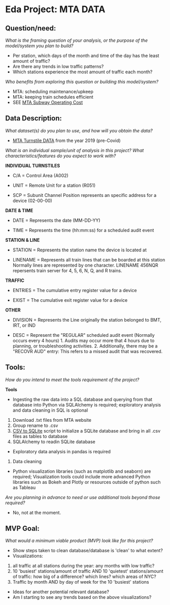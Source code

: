 # Eda Project: MTA DATA

## Question/need:
*What is the framing question of your analysis, or the purpose of the model/system you plan to build?*
- Per station, which days of the month and time of the day has the least amount of traffic?
- Are there any trends in low traffic patterns?
- Which stations experience the most amount of traffic each month?

*Who benefits from exploring this question or building this model/system?*
- MTA: scheduling maintenance/upkeep
- MTA: keeping train schedules efficient
- SEE [MTA Subway Operating Cost](https://ny.curbed.com/2017/10/13/16455880/new-york-city-subway-mta-operating-cost-analysis)


## Data Description:
*What dataset(s) do you plan to use, and how will you obtain the data?*
- [MTA Turnstile DATA](http://web.mta.info/developers/turnstile.html) from the year 2019 (pre-Covid)

*What is an individual sample/unit of analysis in this project? What characteristics/features do you expect to work with?*

**INDIVIDUAL TURNSTILES**

- C/A      = Control Area (A002)

- UNIT     = Remote Unit for a station (R051)

- SCP      = Subunit Channel Position represents an specific address for a device (02-00-00)

**DATE & TIME**

- DATE     = Represents the date (MM-DD-YY)

- TIME     = Represents the time (hh:mm:ss) for a scheduled audit event

**STATION & LINE**

- STATION  = Represents the station name the device is located at

- LINENAME = Represents all train lines that can be boarded at this station
           Normally lines are represented by one character.  LINENAME 456NQR repersents train server for 4, 5, 6, N, Q, and R trains.
           
**TRAFFIC**

- ENTRIES  = The cumulative entry register value for a device

- EXIST    = The cumulative exit register value for a device

**OTHER**

- DIVISION = Represents the Line originally the station belonged to BMT, IRT, or IND   

- DESC     = Represent the "REGULAR" scheduled audit event (Normally occurs every 4 hours)
           1. Audits may occur more that 4 hours due to planning, or troubleshooting activities. 
           2. Additionally, there may be a "RECOVR AUD" entry: This refers to a missed audit that was recovered. 

## Tools:
*How do you intend to meet the tools requirement of the project?*

**Tools**

- Ingesting the raw data into a SQL database and querying from that database into Python via SQLAlchemy is required; exploratory analysis and data cleaning in SQL is optional

1. Download .txt files from MTA website
2. Group rename to .csv
4. [CSV to SQLite](https://pypi.org/project/csv-to-sqlite/) script to initialize a SQLite database and bring in all .csv files as tables to database
5. SQLAlchemy to readin SQLite database

- Exploratory data analysis in pandas is required
1. Data cleaning

- Python visualization libraries (such as matplotlib and seaborn) are required; Visualization tools could include more advanced Python libraries such as Bokeh and Plotly or resources outside of python such as Tableau

*Are you planning in advance to need or use additional tools beyond those required?*
- No, not at the moment.

## MVP Goal:
*What would a minimum viable product (MVP) look like for this project?*
- Show steps taken to clean database/database is 'clean' to what extent?
- Visualizations:
1. all traffic at all stations during the year: any months with low traffic?
2. 10 'busiest' stations/amount of traffic AND 10 'quietest' stations/amount of traffic: how big of a difference? which lines? which areas of NYC?
4. Traffic by month AND by day of week for the 10 'busiest' stations
- Ideas for another potential relevant database?
- Am I starting to see any trends based on the above visualizations?
